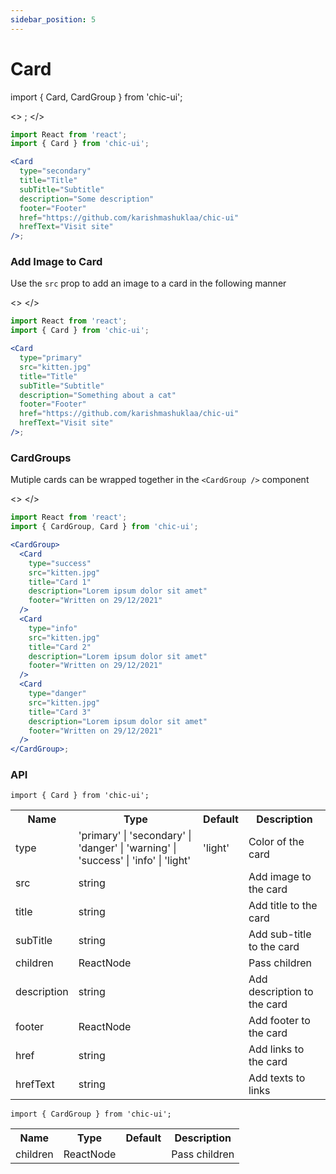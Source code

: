 ```yaml
---
sidebar_position: 5
---
```


# Card

import { Card, CardGroup } from 'chic-ui';

<>
<Card
  type="secondary"
  title="Title"
  subTitle="Subtitle"
  description="Some description"
  footer="Footer"
  href="https://github.com/karishmashuklaa/chic-ui"
  hrefText="Visit site"
/>;
</>

```jsx
import React from 'react';
import { Card } from 'chic-ui';

<Card
  type="secondary"
  title="Title"
  subTitle="Subtitle"
  description="Some description"
  footer="Footer"
  href="https://github.com/karishmashuklaa/chic-ui"
  hrefText="Visit site"
/>;
```

### Add Image to Card

Use the `src` prop to add an image to a card in the following manner

<>
<Card
  type="primary"
  src="https://tinyurl.com/yckmvfez"
  title="Title"
  subTitle="Subtitle"
  description="Something about a cat"
  footer="Footer"
  href="https://github.com/karishmashuklaa/chic-ui"
  hrefText="Visit site"
/>
</>

```jsx
import React from 'react';
import { Card } from 'chic-ui';

<Card
  type="primary"
  src="kitten.jpg"
  title="Title"
  subTitle="Subtitle"
  description="Something about a cat"
  footer="Footer"
  href="https://github.com/karishmashuklaa/chic-ui"
  hrefText="Visit site"
/>;
```

### CardGroups

Mutiple cards can be wrapped together in the `<CardGroup />` component

<>
<CardGroup>
<Card
    type="success"
    src="https://tinyurl.com/yckmvfez"
    title="Card 1"
    description="Lorem ipsum dolor sit amet"
    footer="Written on 29/12/2021"
  />
<Card
    type="info"
    src="https://tinyurl.com/yckmvfez"
    title="Card 2"
    description="Lorem ipsum dolor sit amet"
    footer="Written on 29/12/2021"
  />
<Card
    type="danger"
    src="https://tinyurl.com/yckmvfez"
    title="Card 3"
    description="Lorem ipsum dolor sit amet"
    footer="Written on 29/12/2021"
  />
</CardGroup>
</>

```jsx
import React from 'react';
import { CardGroup, Card } from 'chic-ui';

<CardGroup>
  <Card
    type="success"
    src="kitten.jpg"
    title="Card 1"
    description="Lorem ipsum dolor sit amet"
    footer="Written on 29/12/2021"
  />
  <Card
    type="info"
    src="kitten.jpg"
    title="Card 2"
    description="Lorem ipsum dolor sit amet"
    footer="Written on 29/12/2021"
  />
  <Card
    type="danger"
    src="kitten.jpg"
    title="Card 3"
    description="Lorem ipsum dolor sit amet"
    footer="Written on 29/12/2021"
  />
</CardGroup>;
```

### API

```
import { Card } from 'chic-ui';
```

<table>
  <tr>
     <th>Name</th>
     <th>Type</th>
     <th>Default</th>
     <th>Description</th>
  </tr>
  <tr>
    <td>type</td>
    <td>'primary' | 'secondary' | 'danger' | 'warning' | 'success' | 'info' | 'light'</td>
    <td>'light'</td>
    <td>Color of the card</td>
  </tr>
  <tr>
    <td>src</td>
    <td>string</td>
    <td></td>
    <td>Add image to the card</td>
  </tr>
  <tr>
    <td>title</td>
    <td>string</td>
    <td></td>
    <td>Add title to the card</td>
  </tr>
   <tr>
    <td>subTitle</td>
    <td>string</td>
    <td></td>
    <td>Add sub-title to the card</td>
  </tr>
  <tr>
    <td>children</td>
    <td>ReactNode</td>
    <td></td>
    <td>Pass children</td>
  </tr>
  <tr>
    <td>description</td>
    <td>string</td>
    <td></td>
    <td>Add description to the card</td>
  </tr>
  <tr>
    <td>footer</td>
    <td>ReactNode</td>
    <td></td>
    <td>Add footer to the card</td>
  </tr>
  <tr>
    <td>href</td>
    <td>string</td>
    <td></td>
    <td>Add links to the card</td>
  </tr>
   <tr>
    <td>hrefText</td>
    <td>string</td>
    <td></td>
    <td>Add texts to links</td>
  </tr>
</table>

```
import { CardGroup } from 'chic-ui';
```

<table>
  <tr>
     <th>Name</th>
     <th>Type</th>
     <th>Default</th>
     <th>Description</th>
  </tr>
  <tr>
    <td>children</td>
    <td>ReactNode</td>
    <td></td>
    <td>Pass children</td>
  </tr>
</table>
